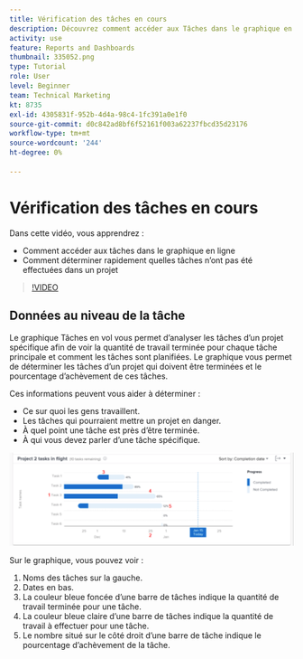 ```yaml
---
title: Vérification des tâches en cours
description: Découvrez comment accéder aux Tâches dans le graphique en ligne et comment voir rapidement quelles tâches n’ont pas été terminées dans un projet, le tout dans [!DNL  Workfront].
activity: use
feature: Reports and Dashboards
thumbnail: 335052.png
type: Tutorial
role: User
level: Beginner
team: Technical Marketing
kt: 8735
exl-id: 4305831f-952b-4d4a-98c4-1fc391a0e1f0
source-git-commit: d0c842ad8bf6f52161f003a62237fbcd35d23176
workflow-type: tm+mt
source-wordcount: '244'
ht-degree: 0%

---
```


# Vérification des tâches en cours

Dans cette vidéo, vous apprendrez :

* Comment accéder aux tâches dans le graphique en ligne
* Comment déterminer rapidement quelles tâches n’ont pas été effectuées dans un projet

>[!VIDEO](https://video.tv.adobe.com/v/335052/?quality=12)

## Données au niveau de la tâche

Le graphique Tâches en vol vous permet d’analyser les tâches d’un projet spécifique afin de voir la quantité de travail terminée pour chaque tâche principale et comment les tâches sont planifiées. Le graphique vous permet de déterminer les tâches d’un projet qui doivent être terminées et le pourcentage d’achèvement de ces tâches.

Ces informations peuvent vous aider à déterminer :

* Ce sur quoi les gens travaillent.
* Les tâches qui pourraient mettre un projet en danger.
* À quel point une tâche est près d’être terminée.
* À qui vous devez parler d’une tâche spécifique.

![Une image montrant une tâche dans un graphique en vol avec des nombres sur les zones décrites dans les puces ci-dessous](assets/section-2-11.png)

Sur le graphique, vous pouvez voir :

1. Noms des tâches sur la gauche.
1. Dates en bas.
1. La couleur bleue foncée d’une barre de tâches indique la quantité de travail terminée pour une tâche.
1. La couleur bleue claire d’une barre de tâches indique la quantité de travail à effectuer pour une tâche.
1. Le nombre situé sur le côté droit d’une barre de tâche indique le pourcentage d’achèvement de la tâche.
